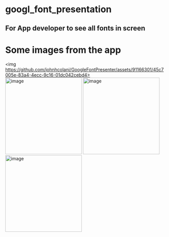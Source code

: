 # googl_font_presentation

## For App developer to see all fonts in screen

# Some images from the app

<img https://github.com/johnhcolani/GoogleFontPresenter/assets/91166301/45c7005e-83a4-4ecc-9c16-01dc042cebd4>
    <img width="241" alt="image" src="https://github.com/johnhcolani/GoogleFontPresenter/assets/91166301/3f1ae380-02b6-44a2-9a6c-10e2231402c4">
    <img width="241" alt="image" src="https://github.com/johnhcolani/GoogleFontPresenter/assets/91166301/12bbf1f3-8244-48d8-8524-67d222e1a657">
    <img width="241" alt="image" src="https://github.com/johnhcolani/GoogleFontPresenter/assets/91166301/23fa63ac-150b-4114-bd4a-43d146b1a384">
    
 



